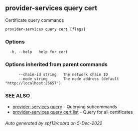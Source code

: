 ## provider-services query cert

Certificate query commands

```
provider-services query cert [flags]
```

### Options

```
  -h, --help   help for cert
```

### Options inherited from parent commands

```
      --chain-id string   The network chain ID
      --node string       The node address (default "http://localhost:26657")
```

### SEE ALSO

* [provider-services query](provider-services_query.md)	 - Querying subcommands
* [provider-services query cert list](provider-services_query_cert_list.md)	 - Query for all certificates

###### Auto generated by spf13/cobra on 5-Dec-2022
